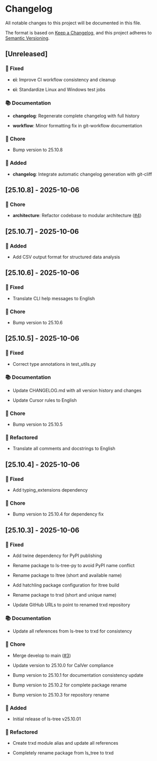 # Changelog

All notable changes to this project will be documented in this file.

The format is based on [Keep a Changelog](https://keepachangelog.com/en/1.0.0/),
and this project adheres to [Semantic Versioning](https://semver.org/spec/v2.0.0.html).

## [Unreleased]

### 🐛 Fixed

- **ci**: Improve CI workflow consistency and cleanup

- **ci**: Standardize Linux and Windows test jobs



### 📚 Documentation

- **changelog**: Regenerate complete changelog with full history

- **workflow**: Minor formatting fix in git-workflow documentation



### 🔧 Chore

- Bump version to 25.10.8



### 🚀 Added

- **changelog**: Integrate automatic changelog generation with git-cliff


## [25.10.8] - 2025-10-06

### 🔧 Chore

- **architecture**: Refactor codebase to modular architecture ([#4](https://github.com/alexmarco/trxd/issues/4))


## [25.10.7] - 2025-10-06

### 🚀 Added

- Add CSV output format for structured data analysis


## [25.10.6] - 2025-10-06

### 🐛 Fixed

- Translate CLI help messages to English



### 🔧 Chore

- Bump version to 25.10.6


## [25.10.5] - 2025-10-06

### 🐛 Fixed

- Correct type annotations in test_utils.py



### 📚 Documentation

- Update CHANGELOG.md with all version history and changes

- Update Cursor rules to English



### 🔧 Chore

- Bump version to 25.10.5



### 🚜 Refactored

- Translate all comments and docstrings to English


## [25.10.4] - 2025-10-06

### 🐛 Fixed

- Add typing_extensions dependency



### 🔧 Chore

- Bump version to 25.10.4 for dependency fix


## [25.10.3] - 2025-10-06

### 🐛 Fixed

- Add twine dependency for PyPI publishing

- Rename package to ls-tree-py to avoid PyPI name conflict

- Rename package to ltree (short and available name)

- Add hatchling package configuration for ltree build

- Rename package to trxd (short and unique name)

- Update GitHub URLs to point to renamed trxd repository



### 📚 Documentation

- Update all references from ls-tree to trxd for consistency



### 🔧 Chore

- Merge develop to main ([#3](https://github.com/alexmarco/trxd/issues/3))

- Update version to 25.10.0 for CalVer compliance

- Bump version to 25.10.1 for documentation consistency update

- Bump version to 25.10.2 for complete package rename

- Bump version to 25.10.3 for repository rename



### 🚀 Added

- Initial release of ls-tree v25.10.01



### 🚜 Refactored

- Create trxd module alias and update all references

- Completely rename package from ls_tree to trxd


<!-- generated by git-cliff -->

